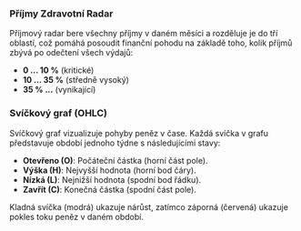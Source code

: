 ### Příjmy Zdravotní Radar

Příjmový radar bere všechny příjmy v daném měsíci a rozděluje je do tří oblastí, což pomáhá posoudit finanční pohodu na 
základě toho, kolik příjmů zbývá po odečtení všech výdajů:

- **0 ... 10 %** (kritické)
- **10 ... 35 %** (středně vysoký)
- **35 % ...** (vynikající)

### Svíčkový graf (OHLC)

Svíčkový graf vizualizuje pohyby peněz v čase. Každá svíčka v grafu představuje období jednoho týdne s následujícími stavy:
- **Otevřeno (O)**: Počáteční částka (horní část pole).
- **Výška (H)**: Nejvyšší hodnota (horní bod čáry).
- **Nízká (L)**: Nejnižší hodnota (spodní bod řádku).
- **Zavřít (C)**: Konečná částka (spodní část pole).

Kladná svíčka (modrá) ukazuje nárůst, zatímco záporná (červená) ukazuje pokles toku peněz v daném období.
